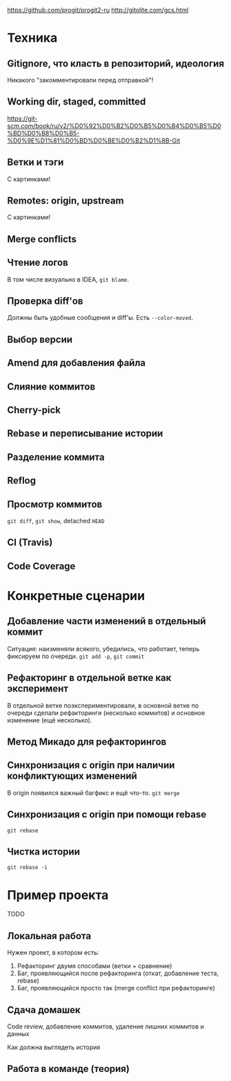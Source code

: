 https://github.com/progit/progit2-ru
http://gitolite.com/gcs.html

# Техника
## Gitignore, что класть в репозиторий, идеология
Никакого "закомментировали перед отправкой"!

## Working dir, staged, committed
https://git-scm.com/book/ru/v2/%D0%92%D0%B2%D0%B5%D0%B4%D0%B5%D0%BD%D0%B8%D0%B5-%D0%9E%D1%81%D0%BD%D0%BE%D0%B2%D1%8B-Git

## Ветки и тэги
С картинками!

## Remotes: origin, upstream
С картинками!

## Merge conflicts

## Чтение логов
В том числе визуально в IDEA, `git blame`.
## Проверка diff'ов
Должны быть удобные сообщения и diff'ы.
Есть `--color-moved`.
## Выбор версии

## Amend для добавления файла
## Слияние коммитов
## Cherry-pick
## Rebase и переписывание истории
## Разделение коммита
## Reflog

## Просмотр коммитов
`git diff`, `git show`, detached `HEAD`

## CI (Travis)
## Code Coverage

# Конкретные сценарии
## Добавление части изменений в отдельный коммит
Ситуация: наизменяли всякого, убедились, что работает, теперь фиксируем по очереди.
`git add -p`, `git commit`

## Рефакторинг в отдельной ветке как эксперимент
В отдельной ветке поэкспериментировали, в основной ветке
по очереди сделали рефакторинги (несколько коммитов) и
основное изменение (ещё несколько).

## Метод Микадо для рефакторингов

## Синхронизация с origin при наличии конфликтующих изменений
В origin появился важный багфикс и ещё что-то.
`git merge`

## Синхронизация с origin при помощи rebase
`git rebase`

## Чистка истории
`git rebase -i`

# Пример проекта
TODO
## Локальная работа
Нужен проект, в котором есть:
1. Рефакторинг двумя способами (ветки + сравнение)
2. Баг, проявляющийся после рефакторинга (откат, добавление теста, rebase)
3. Баг, проявляющийся просто так (merge conflict при рефакторинге)

## Сдача домашек
Code review, добавление коммитов, удаление лишних коммитов и данных

Как должна выглядеть история

## Работа в команде (теория)
